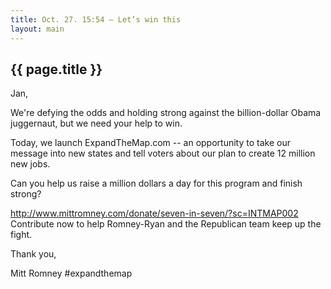 ```yaml
---
title: Oct. 27. 15:54 — Let’s win this
layout: main
---
```


## {{ page.title }}

Jan,

We're defying the odds and holding strong against the billion-dollar Obama juggernaut, but we need your help to win.

Today, we launch ExpandTheMap.com -- an opportunity to take our message into new states and tell voters about our plan to create 12 million new jobs.

Can you help us raise a million dollars a day for this program and finish strong?


http://www.mittromney.com/donate/seven-in-seven/?sc=INTMAP002
Contribute now to help Romney-Ryan and the Republican team keep up the fight.

Thank you,

Mitt Romney
\#expandthemap
